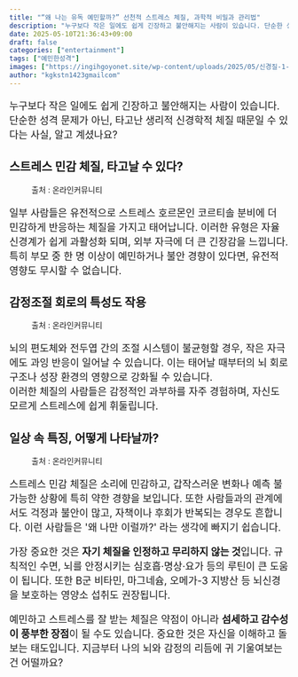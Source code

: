 ```yaml
---
title: "“왜 나는 유독 예민할까?” 선천적 스트레스 체질, 과학적 비밀과 관리법"
description: "누구보다 작은 일에도 쉽게 긴장하고 불안해지는 사람이 있습니다. 단순한 성격 문제가 아닌, 타고난 생리적 신경학적 체질 때문일 수 있다는 사실, 알고 계셨나요?"
date: 2025-05-10T21:36:43+09:00
draft: false
categories: ["entertainment"]
tags: ["예민한성격"]
images: ["https://ingihgoyonet.site/wp-content/uploads/2025/05/신경질-1-1024x576.jpg", "https://ingihgoyonet.site/wp-content/uploads/2025/05/예민한성격-1024x683.jpg", "https://ingihgoyonet.site/wp-content/uploads/2025/05/예민한성격-2-1024x683.jpg"]
author: "kgkstn1423gmailcom"
---
```


<p style="font-size:18px">누구보다 작은 일에도 쉽게 긴장하고 불안해지는 사람이 있습니다. 단순한 성격 문제가 아닌, 타고난 생리적 신경학적 체질 때문일 수 있다는 사실, 알고 계셨나요?</p> <h2 >스트레스 민감 체질, 타고날 수 있다?</h2> <figure ><img src="https://ingihgoyonet.site/wp-content/uploads/2025/05/신경질-1-1024x576.jpg" alt="" style="aspect-ratio:16/9;object-fit:cover"/><figcaption >출처 : 온라인커뮤니티</figcaption></figure> <p style="font-size:18px">일부 사람들은 유전적으로 스트레스 호르몬인 코르티솔 분비에 더 민감하게 반응하는 체질을 가지고 태어납니다. 이러한 유형은 자율 신경계가 쉽게 과활성화 되며, 외부 자극에 더 큰 긴장감을 느낍니다. 특히 부모 중 한 명 이상이 예민하거나 불안 경향이 있다면, 유전적 영향도 무시할 수 없습니다.</p> <h2 >감정조절 회로의 특성도 작용</h2> <figure ><img src="https://ingihgoyonet.site/wp-content/uploads/2025/05/예민한성격-1024x683.jpg" alt="" style="aspect-ratio:16/9;object-fit:cover"/><figcaption >출처 : 온라인커뮤니티</figcaption></figure> <p style="font-size:18px">뇌의 편도체와 전두엽 간의 조절 시스템이 불균형할 경우, 작은 자극에도 과잉 반응이 일어날 수 있습니다. 이는 태어날 때부터의 뇌 회로 구조나 성장 환경의 영향으로 강화될 수 있습니다.<br>이러한 체질의 사람들은 감정적인 과부하를 자주 경험하며, 자신도 모르게 스트레스에 쉽게 휘둘립니다.</p> <h2 >일상 속 특징, 어떻게 나타날까?</h2> <figure ><img src="https://ingihgoyonet.site/wp-content/uploads/2025/05/예민한성격-2-1024x683.jpg" alt="" style="aspect-ratio:16/9;object-fit:cover"/><figcaption >출처 : 온라인커뮤니티</figcaption></figure> <p style="font-size:18px">스트레스 민감 체질은 소리에 민감하고, 갑작스러운 변화나 예측 불가능한 상황에 특히 약한 경향을 보입니다. 또한 사람들과의 관계에서도 걱정과 불안이 많고, 자책이나 후회가 반복되는 경우도 흔합니다. 이런 사람들은 '왜 나만 이럴까?' 라는 생각에 빠지기 쉽습니다.</p> <p style="font-size:18px">가장 중요한 것은 <strong>자기 체질을 인정하고 무리하지 않는 것</strong>입니다. 규칙적인 수면, 뇌를 안정시키는 심호흡·명상·요가 등의 루틴이 큰 도움이 됩니다. 또한 B군 비타민, 마그네슘, 오메가-3 지방산 등 뇌신경을 보호하는 영양소 섭취도 권장됩니다.</p> <p style="font-size:18px">예민하고 스트레스를 잘 받는 체질은 약점이 아니라 <strong>섬세하고 감수성이 풍부한 장점</strong>이 될 수도 있습니다. 중요한 것은 자신을 이해하고 돌보는 태도입니다. 지금부터 나의 뇌와 감정의 리듬에 귀 기울여보는 건 어떨까요?</p>